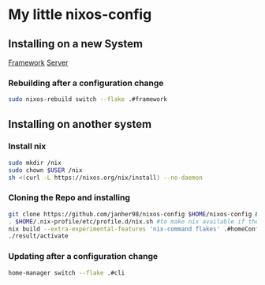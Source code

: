 # My little nixos-config
## Installing on a new System
[Framework](./hosts/framework/INSTALL.md)
[Server](./hosts/server/INSTALL.md)
### Rebuilding after a configuration change
```bash
sudo nixos-rebuild switch --flake .#framework
```


## Installing on another system
### Install nix
```bash
sudo mkdir /nix
sudo chown $USER /nix
sh <(curl -L https://nixos.org/nix/install) --no-daemon
```
### Cloning the Repo and installing
```bash
git clone https://github.com/janher98/nixos-config $HOME/nixos-config && cd $HOME/nixos-config
. $HOME/.nix-profile/etc/profile.d/nix.sh #to make nix available if there wasn't a reboot
nix build --extra-experimental-features 'nix-command flakes' .#homeConfigurations.cli.activationPackage
./result/activate
```
### Updating after a configuration change
```bash
home-manager switch --flake .#cli
```

